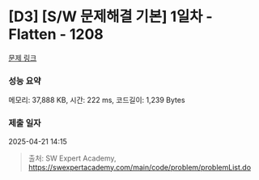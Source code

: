 # [D3] [S/W 문제해결 기본] 1일차 - Flatten - 1208 

[문제 링크](https://swexpertacademy.com/main/code/problem/problemDetail.do?contestProbId=AV139KOaABgCFAYh) 

### 성능 요약

메모리: 37,888 KB, 시간: 222 ms, 코드길이: 1,239 Bytes

### 제출 일자

2025-04-21 14:15



> 출처: SW Expert Academy, https://swexpertacademy.com/main/code/problem/problemList.do